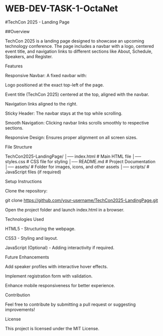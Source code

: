 # WEB-DEV-TASK-1-OctaNet
#TechCon 2025 - Landing Page

##Overview

TechCon 2025 is a landing page designed to showcase an upcoming technology conference. The page includes a navbar with a logo, centered event title, and navigation links to different sections like About, Schedule, Speakers, and Register.

Features

Responsive Navbar: A fixed navbar with:

Logo positioned at the exact top-left of the page.

Event title (TechCon 2025) centered at the top, aligned with the navbar.

Navigation links aligned to the right.

Sticky Header: The navbar stays at the top while scrolling.

Smooth Navigation: Clicking navbar links scrolls smoothly to respective sections.

Responsive Design: Ensures proper alignment on all screen sizes.

File Structure

TechCon2025-LandingPage/
│── index.html        # Main HTML file
│── styles.css        # CSS file for styling
│── README.md         # Project Documentation
│── assets/           # Folder for images, icons, and other assets
│── scripts/          # JavaScript files (if required)

Setup Instructions

Clone the repository:

git clone https://github.com/your-username/TechCon2025-LandingPage.git

Open the project folder and launch index.html in a browser.

Technologies Used

HTML5 - Structuring the webpage.

CSS3 - Styling and layout.

JavaScript (Optional) - Adding interactivity if required.

Future Enhancements

Add speaker profiles with interactive hover effects.

Implement registration form with validation.

Enhance mobile responsiveness for better experience.

Contribution

Feel free to contribute by submitting a pull request or suggesting improvements!

License

This project is licensed under the MIT License.

